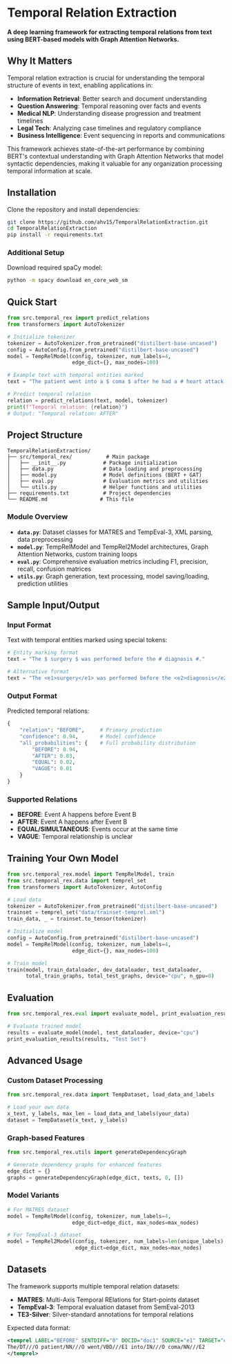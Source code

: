 # Temporal Relation Extraction

**A deep learning framework for extracting temporal relations from text using BERT-based models with Graph Attention Networks.**

## Why It Matters

Temporal relation extraction is crucial for understanding the temporal structure of events in text, enabling applications in:
- **Information Retrieval**: Better search and document understanding
- **Question Answering**: Temporal reasoning over facts and events  
- **Medical NLP**: Understanding disease progression and treatment timelines
- **Legal Tech**: Analyzing case timelines and regulatory compliance
- **Business Intelligence**: Event sequencing in reports and communications

This framework achieves state-of-the-art performance by combining BERT's contextual understanding with Graph Attention Networks that model syntactic dependencies, making it valuable for any organization processing temporal information at scale.

## Installation

Clone the repository and install dependencies:

```bash
git clone https://github.com/ahv15/TemporalRelationExtraction.git
cd TemporalRelationExtraction
pip install -r requirements.txt
```

### Additional Setup

Download required spaCy model:
```bash
python -m spacy download en_core_web_sm
```

## Quick Start

```python
from src.temporal_rex import predict_relations
from transformers import AutoTokenizer

# Initialize tokenizer
tokenizer = AutoTokenizer.from_pretrained("distilbert-base-uncased")
config = AutoConfig.from_pretrained("distilbert-base-uncased")
model = TempRelModel(config, tokenizer, num_labels=4, 
                     edge_dict={}, max_nodes=100)

# Example text with temporal entities marked
text = "The patient went into a $ coma $ after he had a # heart attack #."

# Predict temporal relation
relation = predict_relations(text, model, tokenizer)
print(f"Temporal relation: {relation}")
# Output: "Temporal relation: AFTER"
```

## Project Structure

```
TemporalRelationExtraction/
├── src/temporal_rex/           # Main package
│   ├── __init__.py            # Package initialization
│   ├── data.py                # Data loading and preprocessing
│   ├── model.py               # Model definitions (BERT + GAT)
│   ├── eval.py                # Evaluation metrics and utilities
│   └── utils.py               # Helper functions and utilities
├── requirements.txt           # Project dependencies
└── README.md                 # This file
```

### Module Overview

- **`data.py`**: Dataset classes for MATRES and TempEval-3, XML parsing, data preprocessing
- **`model.py`**: TempRelModel and TempRel2Model architectures, Graph Attention Networks, custom training loops
- **`eval.py`**: Comprehensive evaluation metrics including F1, precision, recall, confusion matrices
- **`utils.py`**: Graph generation, text processing, model saving/loading, prediction utilities

## Sample Input/Output

### Input Format
Text with temporal entities marked using special tokens:
```python
# Entity marking format
text = "The $ surgery $ was performed before the # diagnosis #."

# Alternative format  
text = "The <e1>surgery</e1> was performed before the <e2>diagnosis</e2>."
```

### Output Format
Predicted temporal relations:
```python
{
    "relation": "BEFORE",     # Primary prediction
    "confidence": 0.94,       # Model confidence
    "all_probabilities": {    # Full probability distribution
        "BEFORE": 0.94,
        "AFTER": 0.03,
        "EQUAL": 0.02,
        "VAGUE": 0.01
    }
}
```

### Supported Relations
- **BEFORE**: Event A happens before Event B
- **AFTER**: Event A happens after Event B  
- **EQUAL/SIMULTANEOUS**: Events occur at the same time
- **VAGUE**: Temporal relationship is unclear

## Training Your Own Model

```python
from src.temporal_rex.model import TempRelModel, train
from src.temporal_rex.data import temprel_set
from transformers import AutoTokenizer, AutoConfig

# Load data
tokenizer = AutoTokenizer.from_pretrained("distilbert-base-uncased")
trainset = temprel_set("data/trainset-temprel.xml")
train_data, _ = trainset.to_tensor(tokenizer)

# Initialize model
config = AutoConfig.from_pretrained("distilbert-base-uncased")
model = TempRelModel(config, tokenizer, num_labels=4, 
                     edge_dict={}, max_nodes=100)

# Train model
train(model, train_dataloader, dev_dataloader, test_dataloader,
      total_train_graphs, total_test_graphs, device="cpu", n_gpu=0)
```

## Evaluation

```python
from src.temporal_rex.eval import evaluate_model, print_evaluation_results

# Evaluate trained model
results = evaluate_model(model, test_dataloader, device="cpu")
print_evaluation_results(results, "Test Set")
```

## Advanced Usage

### Custom Dataset Processing

```python
from src.temporal_rex.data import TempDataset, load_data_and_labels

# Load your own data
x_text, y_labels, max_len = load_data_and_labels(your_data)
dataset = TempDataset(x_text, y_labels)
```

### Graph-based Features

```python
from src.temporal_rex.utils import generateDependencyGraph

# Generate dependency graphs for enhanced features
edge_dict = {}
graphs = generateDependencyGraph(edge_dict, texts, 0, [])
```

### Model Variants

```python
# For MATRES dataset
model = TempRelModel(config, tokenizer, num_labels=4, 
                     edge_dict=edge_dict, max_nodes=max_nodes)

# For TempEval-3 dataset  
model = TempRel2Model(config, tokenizer, num_labels=len(unique_labels),
                      edge_dict=edge_dict, max_nodes=max_nodes)
```

## Datasets

The framework supports multiple temporal relation datasets:

- **MATRES**: Multi-Axis Temporal RElations for Start-points dataset
- **TempEval-3**: Temporal evaluation dataset from SemEval-2013
- **TE3-Silver**: Silver-standard annotations for temporal relations

Expected data format:
```xml
<temprel LABEL="BEFORE" SENTDIFF="0" DOCID="doc1" SOURCE="e1" TARGET="e2">
The/DT///O patient/NN///O went/VBD///E1 into/IN///O coma/NN///E2
</temprel>
```

